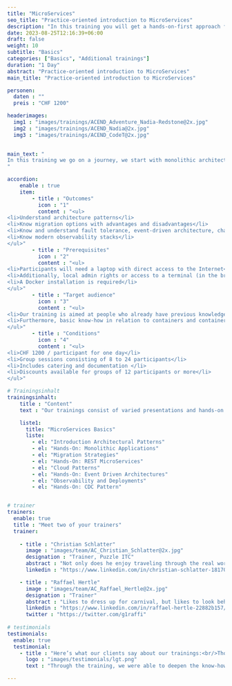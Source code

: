```yaml
---
title: "MicroServices"
seo_title: "Practice-oriented introduction to MicroServices"
description: "In this training you will get a hands-on-first approach for your entry and overview into the world of MicroServices."
date: 2023-08-25T12:16:39+06:00
draft: false
weight: 10
subtitle: "Basics"
categories: ["Basics", "Additional trainings"]
duration: "1 Day"
abstract: "Practice-oriented introduction to MicroServices"
main_title: "Practice-oriented introduction to MicroServices"

personen: 
  daten : ""
  preis : "CHF 1200"

headerimages:
  img1 : "images/trainings/ACEND_Adventure_Nadia-Redstone@2x.jpg"
  img2 : "images/trainings/ACEND_Nadia@2x.jpg"
  img3 : "images/trainings/ACEND_CodeT@2x.jpg"
  

main_text: "
In this training we go on a journey, we start with monolithic architectures and dive together into the world of MicroServices. With a hands-on-first approach, various approaches will be shown along with their opportunities, threats and also best practices. After the trip, terms like MicroServices, Event-Driven Architectures, Observability, Fault Tolerance, etc. are no longer unfamiliar words to us!
"

accordion:
    enable : true
    item:
        - title : "Outcomes"
          icon : "1"
          content : "<ul>
<li>Understand architecture patterns</li>
<li>Know migration options with advantages and disadvantages</li>
<li>Know and understand fault tolerance, event-driven architecture, change data capture patterns</li>
<li>Know modern observability stacks</li>
</ul>"
        - title : "Prerequisites"
          icon : "2"
          content : "<ul>
<li>Participants will need a laptop with direct access to the Internet</li>
<li>Additionally, local admin rights or access to a terminal (in the browser) are required</li>
<li>A Docker installation is required</li>
</ul>"
        - title : "Target audience"
          icon : "3"
          content : "<ul>
<li>Our training is aimed at people who already have previous knowledge in the area of Java software development and architecture</li>
<li>Furthermore, basic know-how in relation to containers and container platforms is an advantage</li>
</ul>"
        - title : "Conditions"
          icon : "4"
          content : "<ul>
<li>CHF 1200 / participant for one day</li>
<li>Group sessions consisting of 8 to 24 participants</li>
<li>Includes catering and documentation </li>
<li>Discounts available for groups of 12 participants or more</li>
</ul>"

# Trainingsinhalt
trainingsinhalt: 
    title : "Content"
    text : "Our trainings consist of varied presentations and hands-on labs in order to teach content in an appealing fashion. We are happy to discuss the possibility of tailoring the content to your infrastructure. Should you require additional contents, we can adapt the program to your needs."

    liste1:
      title: "MicroServices Basics"
      liste:
        - el: "Introduction Architectural Patterns"
        - el: "Hands-On: Monolithic Applications"
        - el: "Migration Strategies"
        - el: "Hands-On: REST MicroServices"
        - el: "Cloud Patterns"
        - el: "Hands-On: Event Driven Architectures"
        - el: "Observability and Deployments"
        - el: "Hands-On: CDC Pattern"


# trainer
trainers:
  enable: true
  title : "Meet two of your trainers"
  trainer:
  
    - title : "Christian Schlatter"
      image : "images/team/AC_Christian_Schlatter@2x.jpg"
      designation : "Trainer, Puzzle ITC"
      abstract : "Not only does he enjoy traveling through the real world, but he also discovers new places in the Cloud Native Landscape"
      linkedin : "https://www.linkedin.com/in/christian-schlatter-18170a1a2/"

    - title : "Raffael Hertle"
      image : "images/team/AC_Raffael_Hertle@2x.jpg"
      designation : "Trainer"
      abstract : "Likes to dress up for carnival, but likes to look behind the masks when it comes to cloud native technologies"
      linkedin : "https://www.linkedin.com/in/raffael-hertle-22882b157/"
      twitter : "https://twitter.com/g1raffi"
      
# testimonials
testimonials:
  enable: true
  testimonial:
    - title : "Here’s what our clients say about our trainings:<br/>Thomas Abbrederis, Vaduz"
      logo : "images/testimonials/lgt.png"
      text : "Through the training, we were able to deepen the know-how in the area of modern container technology in a practical way with the OpenShift platform provided. The very competent trainers were able to reduce the respect for the new container technologies and thus provide the training participants with a very good baseline for the future."

---
```

